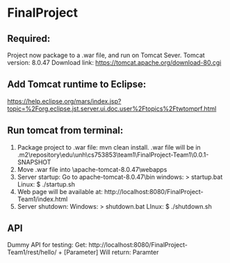 # FinalProject

## Required:
Project now package to a .war file, and run on Tomcat Sever.
Tomcat version: 8.0.47
Download link: https://tomcat.apache.org/download-80.cgi

## Add Tomcat runtime to Eclipse:
https://help.eclipse.org/mars/index.jsp?topic=%2Forg.eclipse.jst.server.ui.doc.user%2Ftopics%2Ftwtomprf.html


## Run tomcat from terminal:
1. Package project to .war file: mvn clean install.    .war file will be in \.m2\repository\edu\unh\cs753853\team1\FinalProject-Team1\0.0.1-SNAPSHOT
2. Move .war file into \apache-tomcat-8.0.47\webapps
3. Server startup: Go to apache-tomcat-8.0.47\bin
	windows: 	> startup.bat
	Linux:		$ ./startup.sh
4. Web page will be available at: http://localhost:8080/FinalProject-Team1/index.html
5. Server shutdown:
	Windows:	> shutdown.bat
	LInux:		$ ./shutdown.sh
	
	
## API
Dummy API for testing:
Get: http://localhost:8080/FinalProject-Team1/rest/hello/ + [Parameter]
Will return: Paramter